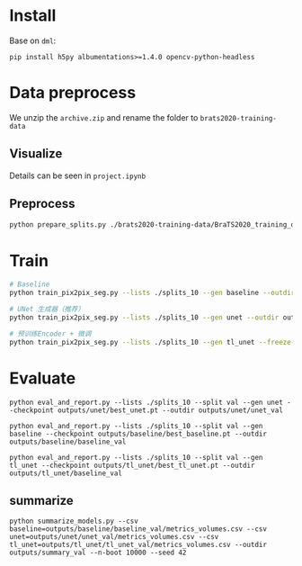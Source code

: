 # Install
Base on `dml`:
```
pip install h5py albumentations>=1.4.0 opencv-python-headless
```

# Data preprocess
We unzip the `archive.zip` and rename the folder to `brats2020-training-data`
## Visualize
Details can be seen in  `project.ipynb`


## Preprocess
```bash
python prepare_splits.py ./brats2020-training-data/BraTS2020_training_data/content/data/ --out ./splits_10 --seed 45 --ratios 0.8 0.1 0.1 --n-select 10
```

# Train

```bash
# Baseline
python train_pix2pix_seg.py --lists ./splits_10 --gen baseline --outdir outputs/baseline --batch-size 2 --num-workers 2 --epochs 1

# UNet 生成器（推荐）
python train_pix2pix_seg.py --lists ./splits_10 --gen unet --outdir outputs/unet --batch-size 2 --num-workers 2 --epochs 1

# 预训练Encoder + 微调
python train_pix2pix_seg.py --lists ./splits_10 --gen tl_unet --freeze-ratio 0.75 --lambda-fm 10.0 --outdir outputs/tl_unet --batch-size 2 --num-workers 2 --epochs 1
```


# Evaluate

```
python eval_and_report.py --lists ./splits_10 --split val --gen unet --checkpoint outputs/unet/best_unet.pt --outdir outputs/unet/unet_val

python eval_and_report.py --lists ./splits_10 --split val --gen baseline --checkpoint outputs/baseline/best_baseline.pt --outdir outputs/baseline/baseline_val

python eval_and_report.py --lists ./splits_10 --split val --gen tl_unet --checkpoint outputs/tl_unet/best_tl_unet.pt --outdir outputs/tl_unet/baseline_val

```

## summarize
```
python summarize_models.py --csv baseline=outputs/baseline/baseline_val/metrics_volumes.csv --csv unet=outputs/unet/unet_val/metrics_volumes.csv --csv tl_unet=outputs/tl_unet/tl_unet_val/metrics_volumes.csv --outdir outputs/summary_val --n-boot 10000 --seed 42
```
